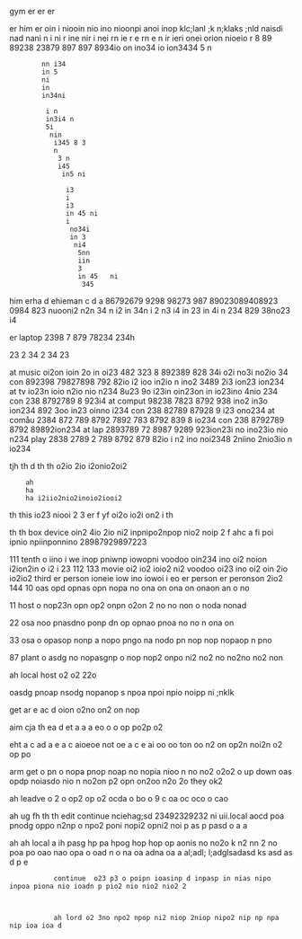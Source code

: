 gym
     er 
     er er

           
   
   er
     him er oin i niooin  nio ino nioonpi anoi inop klc;lanl ;k n;klaks ;nld naisdi 
     nad nani 
      n
      i
       ni
       r ine
        nir
        i nei rn ie
        r 
        e rn
         e
         n ir
          ieri onei orion nioeio r 8 89 89238 23879 897 897 8934io  on ino34 io ion3434 5
           n

            nn i34
            in 5 
            ni
            in 
            in34ni

             i n 
             in3i4 n
             5i
              nin 
               i345 8 3
               n 
                3 n
                i45
                 in5 ni

                  i3
                  i 
                  i3
                  in 45 ni
                  i
                   no34i
                   in 3
                    ni4
                     5nn
                     iin 
                     3
                     in 45   ni
                      345 

him 
   erha 
   d   ehieman c
   d  a         86792679 9298 98273 987 89023089408923 0984 823 nuooni2 
   n2n 34
   n i2
   in 34n
   i 2
   n3 i4
   in 23
   in 4i n
   234 829 38no23 i4

er laptop 2398 7 879 78234 
234h

 23 
  2
  34
  2 
  34 
  23

at music oi2on ioin 2o in oi23 482 323 8 892389 828 34i o2i no3i no2io 34 
  con 892398 79827898 792 82io i2 ioo in2io n ino2 3489 2i3 ion23 ion234
  at tv io23n ioio n2io nio n234 8u23 9o i23in  oin23on in io23ino 4nio 234 
    con 238 8792789 8 923i4 
    at comput 98238  7823 8792 938 ino2 in3o ion234 892 3oo in23 oinno i234 
      con 238 82789 87928 9 i23 ono234 
      at comåu 2384 872 789 8792 7892 783 8792 839 8 io234 
        con 238 8792789 8792 89892ion234 
        at lap 2893789 72 8987 9289  923ion23i no ino23io nio n234 
          play 2838 2789 2 789 8792 879 82io i n2 ino noi2348 2niino  2nio3io n io234 

tjh
  th d
      th 
        th o2io 2io  i2onio2oi2 

        ah
        ha
        ha i2iio2nio2inoio2iooi2

th this io23 niooi 2 3 er 
 f yf oi2o io2i on2 i
th 

th     th box device oin2 4io 2io ni2 inpnipo2npop nio2 noip 2
  f ahc
   a    fi poi ipnio npiinponnino   28987929897223 

111  tenth o iino i we inop pniwnp iowopni  voodoo oin234 ino oi2 noion i2ion2in o i2 i 23
112
133 movie oi2 io2 ioio2 ni2  voodoo oi23 ino oi2 oin 2io io2io2 third er person  ioneie iow ino iowoi i eo  er person er peronson 2io2
144
10 oas opd opnas opn nopa no ona on ona on onaon an o no

11 host o nop23n opn op2 onpn o2on 2 no no non o noda nonad

22 osa noo pnasdno ponp dn op opnao pnoa no no n ona on 

33 osa o opasop nonp a nopo pngo na nodo pn nop nop nopaop n pno 

87 plant o asdg no nopasgnp o nop nop2 onpo ni2 no2 no no2no  no2 non  

ah local host o2 o2 22o

oasdg pnoap nsodg nopanop s npoa npoi npio noipp ni ;nklk 

get
   ar e
   ac d  oion o2no  on2 on nop 

aim 
cja  th 
ea d   et
a a a    eo o o op po2p o2

eht 
a 
c 
ad 
a e
a 
c 
aioeoe not oe a
c e ai oo oo   ton oo n2 on op2n noi2n o2 op po

arm
   get o pn o nopa pnop noap no nopia nioo n no no2 o2o2 o  up down oas opdp noiasdo nio n no2on p2 opn on2oo n2o 2o  they ok2 

ah
  leadve o 2 o op2 op o2 ocda o bo o 9 c oa oc oco o cao

ah
  ug fh th
th
  edit    continue nciehag;sd 23492329232 ni uii.local aocd poa pnodg oppo n2np o npo2 poni nopi2 opni2 noi p as p pasd o a a

  ah
  ah
    local
         a ih pasg hp pa hpog hop hop op aonis no no2o k n2 nn 2 no poa po oao  nao opa o oad n o na oa  adna oa a al;adl; l;adglsadasd ks 
         asd as
         d p e  


               continue  o23 p3 o poipn ioasinp d inpasp in nias nipo inpoa piona nio ioadn p pio2 nio nio2 nio2 2  



               ah lord o2 3no npo2 npop ni2 niop 2niop nipo2 nip np npa nip ioa ioa d
